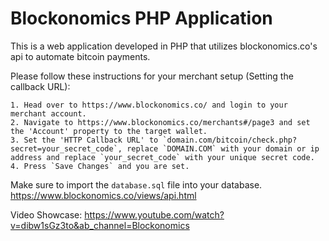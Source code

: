 # Blockonomics PHP Application
This is a web application developed in PHP that utilizes blockonomics.co's api to automate bitcoin payments.


Please follow these instructions for your merchant setup (Setting the callback URL):
```
1. Head over to https://www.blockonomics.co/ and login to your merchant account.
2. Navigate to https://www.blockonomics.co/merchants#/page3 and set the 'Account' property to the target wallet.
3. Set the 'HTTP Callback URL' to `domain.com/bitcoin/check.php?secret=your_secret_code`, replace `DOMAIN.COM` with your domain or ip address and replace `your_secret_code` with your unique secret code.
4. Press `Save Changes` and you are set.
```

Make sure to import the `database.sql` file into your database.
https://www.blockonomics.co/views/api.html

Video Showcase: https://www.youtube.com/watch?v=dibw1sGz3to&ab_channel=Blockonomics
